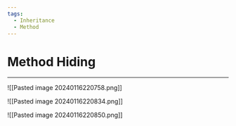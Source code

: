```yaml
---
tags:
  - Inheritance
  - Method
---
```


# Method Hiding
---

![[Pasted image 20240116220758.png]]

![[Pasted image 20240116220834.png]]

![[Pasted image 20240116220850.png]]






